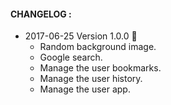
#### CHANGELOG :

- 2017-06-25 Version 1.0.0 🎉
  * Random background image.
  * Google search.
  * Manage the user bookmarks.
  * Manage the user history.
  * Manage the user app.
